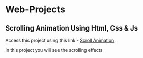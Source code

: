 # Web-Projects

## Scrolling Animation Using Html, Css & Js

Access this project using this link - [Scroll Animation](https://rkpawar2001.github.io/Web-Projects/).

In this project you will see the scrolling effects

